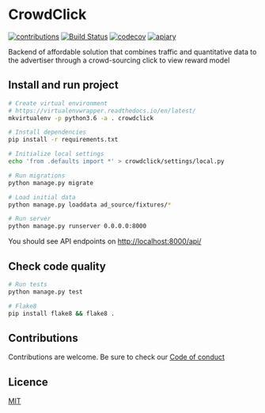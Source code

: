 # CrowdClick

[![contributions](https://img.shields.io/badge/contributions-welcome-brightgreen)](https://github.com/crowd-tools/CrowdClick/pulls)
[![Build Status](https://travis-ci.com/crowd-tools/CrowdClick.svg?branch=master)](https://travis-ci.com/crowd-tools/CrowdClick)
[![codecov](https://codecov.io/gh/crowd-tools/CrowdClick/branch/master/graph/badge.svg)](https://codecov.io/gh/crowd-tools/CrowdClick)
[![apiary](https://img.shields.io/badge/apiary-doc-blue)](https://crowdclick.docs.apiary.io/)

Backend of affordable solution that combines traffic and quantitative data to the advertiser
through a crowd-sourcing click to view reward model


## Install and run project

```bash
# Create virtual environment
# https://virtualenvwrapper.readthedocs.io/en/latest/
mkvirtualenv -p python3.6 -a . crowdclick

# Install dependencies
pip install -r requirements.txt

# Initialize local settings
echo 'from .defaults import *' > crowdclick/settings/local.py

# Run migrations
python manage.py migrate

# Load initial data
python manage.py loaddata ad_source/fixtures/*

# Run server
python manage.py runserver 0.0.0.0:8000
```

You should see API endpoints on [http://localhost:8000/api/](http://localhost:8000/api/)

## Check code quality

```bash
# Run tests
python manage.py test

# Flake8
pip install flake8 && flake8 .
```

## Contributions

Contributions are welcome. Be sure to check our
[Code of conduct](https://github.com/CrowdClick/.github/blob/master/CODE_OF_CONDUCT.md)

## Licence

[MIT](https://github.com/CrowdClick/CrowdClick/blob/master/LICENCE)

